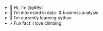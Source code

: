 - 👋 Hi, I’m @jj69yt
- 👀 I’m interested in data- & business analysis
- 🌱 I’m currently learning python
- ⚡ Fun fact: I love climbing

<!---
jj69yt/jj69yt is a ✨ special ✨ repository because its `README.md` (this file) appears on your GitHub profile.
You can click the Preview link to take a look at your changes.
--->
